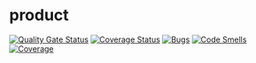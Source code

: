 # product
[![Quality Gate Status](https://sonarcloud.io/api/project_badges/measure?project=shrimalisuhas_product&metric=alert_status)](https://sonarcloud.io/summary/new_code?id=shrimalisuhas_product)
[![Coverage Status](https://coveralls.io/repos/github/shrimalisuhas/product/badge.svg?branch=master)](https://coveralls.io/github/shrimalisuhas/product?branch=master)
[![Bugs](https://sonarcloud.io/api/project_badges/measure?project=shrimalisuhas_product&metric=bugs)](https://sonarcloud.io/summary/new_code?id=shrimalisuhas_product)
[![Code Smells](https://sonarcloud.io/api/project_badges/measure?project=shrimalisuhas_product&metric=code_smells)](https://sonarcloud.io/summary/new_code?id=shrimalisuhas_product)
[![Coverage](https://sonarcloud.io/api/project_badges/measure?project=shrimalisuhas_product&metric=coverage)](https://sonarcloud.io/summary/new_code?id=shrimalisuhas_product)
